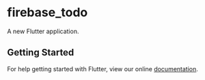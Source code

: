 # firebase_todo

A new Flutter application.

## Getting Started

For help getting started with Flutter, view our online
[documentation](https://flutter.io/).
